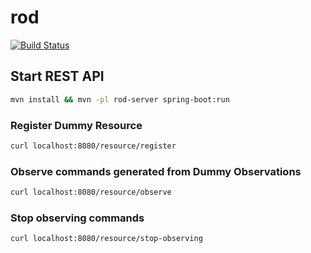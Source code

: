 # rod

[![Build Status](https://travis-ci.org/ekholabs/rod.svg)](https://travis-ci.org/ekholabs/rod)


## Start REST API

```bash
mvn install && mvn -pl rod-server spring-boot:run
```

### Register Dummy Resource

```bash
curl localhost:8080/resource/register
```

### Observe commands generated from Dummy Observations

```bash
curl localhost:8080/resource/observe
```

### Stop observing commands

```bash
curl localhost:8080/resource/stop-observing
```

